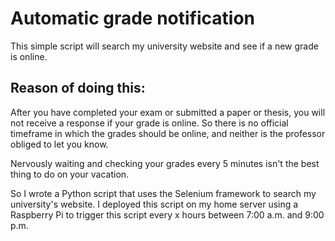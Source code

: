 # Automatic grade notification
This simple script will search my university website and see if a new grade is online.

## Reason of doing this:
After you have completed your exam or submitted a paper or thesis, you will not receive a response if your grade is online. So there is no official timeframe in which the grades should be online, and neither is the professor obliged to let you know.

Nervously waiting and checking your grades every 5 minutes isn't the best thing to do on your vacation.

So I wrote a Python script that uses the Selenium framework to search my university's website. I deployed this script on my home server using a Raspberry Pi to trigger this script every x hours between 7:00 a.m. and 9:00 p.m.


